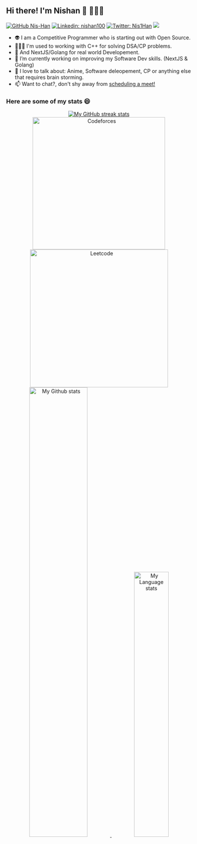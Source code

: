 ## Hi there! I'm Nishan 👋 🙋🏻‍♂️
[![GitHub Nis-Han](https://img.shields.io/github/followers/Nis-Han?label=follow&style=social)](https://github.com/Nis-Han)
[![Linkedin: nishan100](https://img.shields.io/badge/-Nishan%20Singh-blue?style=flat-square&logo=Linkedin&logoColor=white&link=https://www.linkedin.com/in/nishan100/)](https://www.linkedin.com/in/nishan100/)
[![Twitter: Nis1Han](https://img.shields.io/twitter/follow/Nis1Han?style=social)](https://twitter.com/Nis1Han)
![](https://komarev.com/ghpvc/?username=nis-han&color=green)

- 👽 I am a Competitive Programmer who is starting out with Open Source.
- 🏋🏼‍♂️ I'm used to working with C++ for solving DSA/CP problems.
- 🔧 And NextJS/Golang for real world Developement.
- 🌱 I’m currently working on improving my Software Dev skills. (NextJS & Golang)
- 💬 I love to talk about: Anime, Software deleopement, CP or anything else that requires brain storming.
- 📫 Want to chat?, don't shy away from [scheduling a meet!](https://cal.com/nis-han/hello-stranger)

### Here are some of my stats 😄
<div align="center">
<a href="https://github.com/Nis-Han">
    <img
    src="https://github-readme-streak-stats-phi-opal.vercel.app/?user=Nis-Han&theme=vision-friendly-dark&hide_border=true"
    alt="My GitHub streak stats"
    />
</a> 
</div>

<div align = "center">
<a href = "https://codeforces.com/profile/Retarded_Ape"><img src="https://codeforces-readme-stats.vercel.app/api/card?username=Retarded_Ape&theme=dark" alt="Codeforces" width="360px"/></a><a href = "https://leetcode.com/Nis_Han/"><img src="https://leetcard.jacoblin.cool/Nis_Han?ext=contest" alt="Leetcode" width="375px"></a>
</div>

<div align="center">
<a href="https://github.com/Nis-Han">
    <img
    src="https://github-readme-stats.vercel.app/api?username=Nis-Han&custom_title=Nishan's%20GitHub%20statistics&count_private=true&show_icons=true&theme=vision-friendly-dark&hide_border=true"
    alt="My Github stats"
    width = "56%"
    />
</a><a href="https://github.com/Nis-Han">
        <img
        src="https://github-readme-stats.vercel.app/api/top-langs/?username=Nis-han&layout=compact&theme=vision-friendly-dark&hide_border=true"
        alt="My Language stats"
        width = "43%"
        />
    </a>
</div>


<!--
**Nis-Han/Nis-Han** is a ✨ _special_ ✨ repository because its `README.md` (this file) appears on your GitHub profile.

Here are some ideas to get you started:

- 🔭 I’m currently working on ...
- 🌱 I’m currently learning ...
- 👯 I’m looking to collaborate on ...
- 🤔 I’m looking for help with ...
- 💬 Ask me about ...
- 📫 How to reach me: ...
- 😄 Pronouns: ...
- ⚡ Fun fact: ...
-->
